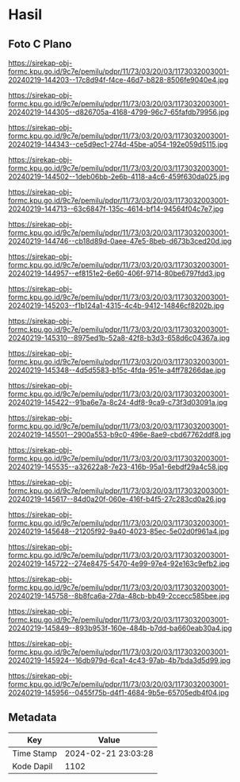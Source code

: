 # Hasil

## Foto C Plano

https://sirekap-obj-formc.kpu.go.id/9c7e/pemilu/pdpr/11/73/03/20/03/1173032003001-20240219-144203--17c8d94f-f4ce-46d7-b828-8506fe9040e4.jpg

https://sirekap-obj-formc.kpu.go.id/9c7e/pemilu/pdpr/11/73/03/20/03/1173032003001-20240219-144305--d826705a-4168-4799-96c7-65fafdb79956.jpg

https://sirekap-obj-formc.kpu.go.id/9c7e/pemilu/pdpr/11/73/03/20/03/1173032003001-20240219-144343--ce5d9ec1-274d-45be-a054-192e059d5115.jpg

https://sirekap-obj-formc.kpu.go.id/9c7e/pemilu/pdpr/11/73/03/20/03/1173032003001-20240219-144502--1deb06bb-2e6b-4118-a4c6-459f630da025.jpg

https://sirekap-obj-formc.kpu.go.id/9c7e/pemilu/pdpr/11/73/03/20/03/1173032003001-20240219-144713--63c6847f-135c-4614-bf14-94564f04c7e7.jpg

https://sirekap-obj-formc.kpu.go.id/9c7e/pemilu/pdpr/11/73/03/20/03/1173032003001-20240219-144746--cb18d89d-0aee-47e5-8beb-d673b3ced20d.jpg

https://sirekap-obj-formc.kpu.go.id/9c7e/pemilu/pdpr/11/73/03/20/03/1173032003001-20240219-144957--ef8151e2-6e60-406f-9714-80be6797fdd3.jpg

https://sirekap-obj-formc.kpu.go.id/9c7e/pemilu/pdpr/11/73/03/20/03/1173032003001-20240219-145203--f1b124a1-4315-4c4b-9412-14846cf8202b.jpg

https://sirekap-obj-formc.kpu.go.id/9c7e/pemilu/pdpr/11/73/03/20/03/1173032003001-20240219-145310--8975ed1b-52a8-42f8-b3d3-658d6c04367a.jpg

https://sirekap-obj-formc.kpu.go.id/9c7e/pemilu/pdpr/11/73/03/20/03/1173032003001-20240219-145348--4d5d5583-b15c-4fda-951e-a4ff78266dae.jpg

https://sirekap-obj-formc.kpu.go.id/9c7e/pemilu/pdpr/11/73/03/20/03/1173032003001-20240219-145422--91ba6e7a-8c24-4df8-9ca9-c73f3d03091a.jpg

https://sirekap-obj-formc.kpu.go.id/9c7e/pemilu/pdpr/11/73/03/20/03/1173032003001-20240219-145501--2900a553-b9c0-496e-8ae9-cbd67762ddf8.jpg

https://sirekap-obj-formc.kpu.go.id/9c7e/pemilu/pdpr/11/73/03/20/03/1173032003001-20240219-145535--a32622a8-7e23-416b-95a1-6ebdf29a4c58.jpg

https://sirekap-obj-formc.kpu.go.id/9c7e/pemilu/pdpr/11/73/03/20/03/1173032003001-20240219-145617--84d0a20f-060e-416f-b4f5-27c283cd0a26.jpg

https://sirekap-obj-formc.kpu.go.id/9c7e/pemilu/pdpr/11/73/03/20/03/1173032003001-20240219-145648--21205f92-9a40-4023-85ec-5e02d0f961a4.jpg

https://sirekap-obj-formc.kpu.go.id/9c7e/pemilu/pdpr/11/73/03/20/03/1173032003001-20240219-145722--274e8475-5470-4e99-97e4-92e163c9efb2.jpg

https://sirekap-obj-formc.kpu.go.id/9c7e/pemilu/pdpr/11/73/03/20/03/1173032003001-20240219-145758--8b8fca6a-27da-48cb-bb49-2ccecc585bee.jpg

https://sirekap-obj-formc.kpu.go.id/9c7e/pemilu/pdpr/11/73/03/20/03/1173032003001-20240219-145849--893b953f-160e-484b-b7dd-ba660eab30a4.jpg

https://sirekap-obj-formc.kpu.go.id/9c7e/pemilu/pdpr/11/73/03/20/03/1173032003001-20240219-145924--16db979d-6ca1-4c43-97ab-4b7bda3d5d99.jpg

https://sirekap-obj-formc.kpu.go.id/9c7e/pemilu/pdpr/11/73/03/20/03/1173032003001-20240219-145956--0455f75b-d4f1-4684-9b5e-65705edb4f04.jpg


## Metadata

| Key        | Value               |
| ---------- | ------------------- |
| Time Stamp | 2024-02-21 23:03:28 |
| Kode Dapil | 1102                |



